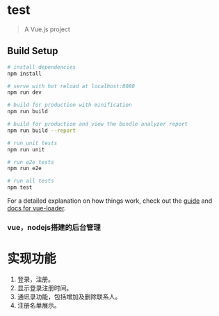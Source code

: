 # test

> A Vue.js project

## Build Setup

``` bash
# install dependencies
npm install

# serve with hot reload at localhost:8080
npm run dev

# build for production with minification
npm run build

# build for production and view the bundle analyzer report
npm run build --report

# run unit tests
npm run unit

# run e2e tests
npm run e2e

# run all tests
npm test
```

For a detailed explanation on how things work, check out the [guide](http://vuejs-templates.github.io/webpack/) and [docs for vue-loader](http://vuejs.github.io/vue-loader).

### vue，nodejs搭建的后台管理
# 实现功能
1. 登录，注册。
2. 显示登录注册时间。
3. 通讯录功能，包括增加及删除联系人。
4. 注册名单展示。
